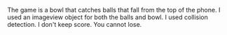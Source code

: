 The game is a bowl that catches balls that fall from the top of the phone.
I used an imageview object for both the balls and bowl.
I used collision detection. I don't keep score. You cannot lose.